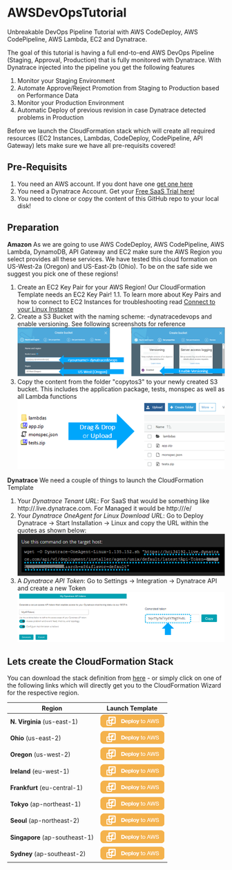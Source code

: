 # AWSDevOpsTutorial
Unbreakable DevOps Pipeline Tutorial with AWS CodeDeploy, AWS CodePipeline, AWS Lambda, EC2 and Dynatrace.

The goal of this tutorial is having a full end-to-end AWS DevOps Pipeline (Staging, Approval, Production) that is fully monitored with Dynatrace. With Dynatrace injected into the pipeline you get the following features
1. Monitor your Staging Environment
2. Automate Approve/Reject Promotion from Staging to Production based on Performance Data
3. Monitor your Production Environment
4. Automatic Deploy of previous revision in case Dynatrace detected problems in Production

Before we launch the CloudFormation stack which will create all required resources (EC2 Instances, Lambdas, CodeDeploy, CodePipeline, API Gateway) lets make sure we have all pre-requisits covered!

## Pre-Requisits
1. You need an AWS account. If you dont have one [get one here](https://aws.amazon.com/)
2. You need a Dynatrace Account. Get your [Free SaaS Trial here!](http://bit.ly/dtsaastrial)
3. You need to clone or copy the content of this GitHub repo to your local disk!

## Preparation
**Amazon**
As we are going to use AWS CodeDeploy, AWS CodePipeline, AWS Lambda, DynamoDB, API Gateway and EC2 make sure the AWS Region you select provides all these services. We have tested this cloud formation on US-West-2a (Oregon) and US-East-2b (Ohio). To be on the safe side we suggest you pick one of these regions!

1. Create an EC2 Key Pair for your AWS Region! Our CloudFormation Template needs an EC2 Key Pair!
1.1. To learn more about Key Pairs and how to connect to EC2 Instances for troubleshooting read [Connect to your Linux Instance](https://docs.aws.amazon.com/AWSEC2/latest/UserGuide/AccessingInstances.html)
2. Create a S3 Bucket with the naming scheme: <yourname>-dynatracedevops and enable versioning. See following screenshots for reference
![](./images/preparation_creates3bucket.png)
3. Copy the content from the folder "copytos3" to your newly created S3 bucket. This includes the application package, tests, monspec as well as all Lambda functions
![](./images/preparation_copytos3.png)

**Dynatrace**
We need a couple of things to launch the CloudFormation Template
1. Your *Dynatrace Tenant URL*: For SaaS that would be something like http://<yourtenant>.live.dynatrace.com. For Managed it would be http://<yourserver>/e/<your-env-id>
2. Your *Dynatrace OneAgent for Linux Download URL*: Go to Deploy Dynatrace -> Start Installation -> Linux and copy the URL within the quotes as shown below:
![](./images/preparation_dynatraceoneagenturl.png)
3. A *Dynatrace API Token*: Go to Settings -> Integration -> Dynatrace API and create a new Token
![](./images/preparation_dynatraceapitoken.png)

## Lets create the CloudFormation Stack
You can download the stack definition from [here](./AWSDevOpsTutorialCloudFormationStack.json) - or simply click on one of the following links which will directly get you to the CloudFormation Wizard for the respective region.

Region | Launch Template
------------ | -------------
**N. Virginia** (us-east-1) | [![Launch Dynatrace DevOps Stack into Virginia with CloudFormation](/Images/deploy-to-aws.png)](https://console.aws.amazon.com/cloudformation/home?region=us-east-1#/stacks/new?stackName=dynatracedevopsstack&templateURL=https://github.com/Dynatrace/AWSDevOpsTutorial/AWSDevOpsTutorialCloudFormationStack.json)
**Ohio** (us-east-2) | [![Launch Dynatrace DevOps Stack into Ohio with CloudFormation](/Images/deploy-to-aws.png)](https://console.aws.amazon.com/cloudformation/home?region=us-east-2#/stacks/new?stackName=dynatracedevopsstack&templateURL=https://github.com/Dynatrace/AWSDevOpsTutorial/AWSDevOpsTutorialCloudFormationStack.jsonn)
**Oregon** (us-west-2) | [![Launch Dynatrace DevOps Stack into Oregon with CloudFormation](/Images/deploy-to-aws.png)](https://console.aws.amazon.com/cloudformation/home?region=us-west-2#/stacks/new?stackName=dynatracedevopsstack&templateURL=https://github.com/Dynatrace/AWSDevOpsTutorial/AWSDevOpsTutorialCloudFormationStack.json)
**Ireland** (eu-west-1) | [![Launch Dynatrace DevOps Stack into Ireland with CloudFormation](/Images/deploy-to-aws.png)](https://console.aws.amazon.com/cloudformation/home?region=eu-west-1#/stacks/new?stackName=dynatracedevopsstack&templateURL=https://github.com/Dynatrace/AWSDevOpsTutorial/AWSDevOpsTutorialCloudFormationStack.json)
**Frankfurt** (eu-central-1) | [![Launch Dynatrace DevOps Stack into Frankfurt with CloudFormation](/Images/deploy-to-aws.png)](https://console.aws.amazon.com/cloudformation/home?region=eu-central-1#/stacks/new?stackName=dynatracedevopsstack&templateURL=https://github.com/Dynatrace/AWSDevOpsTutorial/AWSDevOpsTutorialCloudFormationStack.json)
**Tokyo** (ap-northeast-1) | [![Launch Dynatrace DevOps Stack into Tokyo with CloudFormation](/Images/deploy-to-aws.png)](https://console.aws.amazon.com/cloudformation/home?region=ap-northeast-1#/stacks/new?stackName=dynatracedevopsstack&templateURL=https://github.com/Dynatrace/AWSDevOpsTutorial/AWSDevOpsTutorialCloudFormationStack.json)
**Seoul** (ap-northeast-2) | [![Launch Dynatrace DevOps Stack into Seoul with CloudFormation](/Images/deploy-to-aws.png)](https://console.aws.amazon.com/cloudformation/home?region=ap-northeast-2#/stacks/new?stackName=dynatracedevopsstack&templateURL=https://github.com/Dynatrace/AWSDevOpsTutorial/AWSDevOpsTutorialCloudFormationStack.json)
**Singapore** (ap-southeast-1) | [![Launch Dynatrace DevOps Stack into Singapore with CloudFormation](/Images/deploy-to-aws.png)](https://console.aws.amazon.com/cloudformation/home?region=ap-southeast-1#/stacks/new?stackName=dynatracedevopsstack&templateURL=https://github.com/Dynatrace/AWSDevOpsTutorial/AWSDevOpsTutorialCloudFormationStack.json)
**Sydney** (ap-southeast-2) | [![Launch Dynatrace DevOps Stack into Sydney with CloudFormation](/Images/deploy-to-aws.png)](https://console.aws.amazon.com/cloudformation/home?region=ap-southeast-2#/stacks/new?stackName=dynatracedevopsstack&templateURL=https://github.com/Dynatrace/AWSDevOpsTutorial/AWSDevOpsTutorialCloudFormationStack.json)

